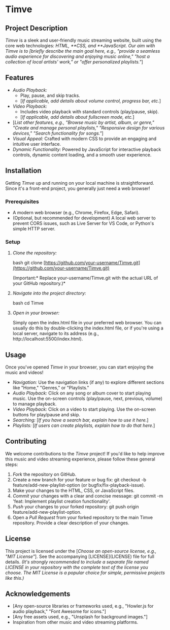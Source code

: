 
# Timve

## Project Description

*Timve* is a sleek and user-friendly music streaming website, built using the core web technologies: *HTML, **CSS, and **JavaScript. Our aim with Timve is to [briefly describe the main goal here, e.g., "provide a seamless audio experience for discovering and enjoying music online," "host a collection of local artists' work," or "offer personalized playlists."*]

## Features

* *Audio Playback:*
    * Play, pause, and skip tracks.
    * [*If applicable, add details about volume control, progress bar, etc.*]
* *Video Playback:*
    * Includes video playback with standard controls (play/pause, skip).
    * [*If applicable, add details about fullscreen mode, etc.*]
* [*List other features, e.g., "Browse music by artist, album, or genre," "Create and manage personal playlists," "Responsive design for various devices," "Search functionality for songs."*]
* *Visual Appeal:* Crafted with modern CSS to provide an engaging and intuitive user interface.
* *Dynamic Functionality:* Powered by JavaScript for interactive playback controls, dynamic content loading, and a smooth user experience.

## Installation

Getting *Timve* up and running on your local machine is straightforward. Since it's a front-end project, you generally just need a web browser!

### Prerequisites

* A modern web browser (e.g., Chrome, Firefox, Edge, Safari).
* (Optional, but recommended for development) A local web server to prevent CORS issues, such as Live Server for VS Code, or Python's simple HTTP server.

### Setup

1.  *Clone the repository:*

    bash
    git clone [https://github.com/your-username/Timve.git](https://github.com/your-username/Timve.git)
    

    (Important:* Replace your-username/Timve.git with the actual URL of your GitHub repository.)*
2.  *Navigate into the project directory:*

    bash
    cd Timve
    
3.  *Open in your browser:*

    Simply open the index.html file in your preferred web browser. You can usually do this by double-clicking the index.html file, or if you're using a local server, navigate to its address (e.g., http://localhost:5500/index.html).

## Usage

Once you've opened *Timve* in your browser, you can start enjoying the music and videos!

* *Navigation:* Use the navigation links (if any) to explore different sections like "Home," "Genres," or "Playlists."
* *Audio Playback:* Click on any song or album cover to start playing music. Use the on-screen controls (play/pause, next, previous, volume) to manage playback.
* *Video Playback:* Click on a video to start playing. Use the on-screen buttons for play/pause and skip.
* *Searching:* \[*If you have a search bar, explain how to use it here.*]
* *Playlists:* \[*If users can create playlists, explain how to do that here.*]

## Contributing

We welcome contributions to the *Timve* project! If you'd like to help improve this music and video streaming experience, please follow these general steps:

1.  *Fork* the repository on GitHub.
2.  Create a new branch for your feature or bug fix: git checkout -b feature/add-new-playlist-option (or bugfix/fix-playback-issue).
3.  Make your changes to the HTML, CSS, or JavaScript files.
4.  *Commit* your changes with a clear and concise message: git commit -m 'feat: Implement playlist creation functionality'.
5.  *Push* your changes to your forked repository: git push origin feature/add-new-playlist-option.
6.  Open a *Pull Request* from your forked repository to the main Timve repository. Provide a clear description of your changes.

## License

This project is licensed under the \[*Choose an open-source license, e.g., "MIT License"*]. See the accompanying \[LICENSE](LICENSE) file for full details. *(It's strongly recommended to include a separate file named LICENSE in your repository with the complete text of the license you choose. The MIT License is a popular choice for simple, permissive projects like this.)*

## Acknowledgements

* \[Any open-source libraries or frameworks used, e.g., "Howler.js for audio playback," "Font Awesome for icons."]
* \[Any free assets used, e.g., "Unsplash for background images."]
* Inspiration from other music and video streaming platforms.


